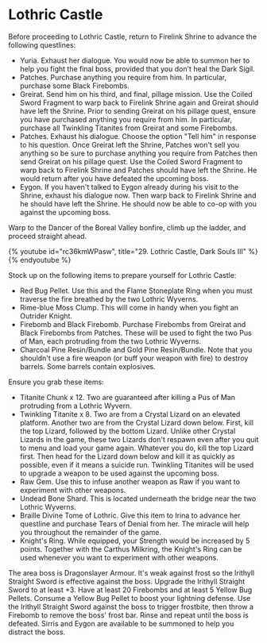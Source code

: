 # Lothric Castle

Before proceeding to Lothric Castle, return to Firelink Shrine to advance the
following questlines:

-   Yuria. Exhaust her dialogue. You would now be able to summon her to help you
    fight the final boss, provided that you don't heal the Dark Sigil.
-   Patches. Purchase anything you require from him. In particular, purchase
    some Black Firebombs.
-   Greirat. Send him on his third, and final, pillage mission. Use the Coiled
    Sword Fragment to warp back to Firelink Shrine again and Greirat should have
    left the Shrine. Prior to sending Greirat on his pillage quest, ensure you
    have purchased anything you require from him. In particular, purchase all
    Twinkling Titanites from Greirat and some Firebombs.
-   Patches. Exhaust his dialogue. Choose the option "Tell him" in response to
    his question. Once Greirat left the Shrine, Patches won't sell you anything
    so be sure to purchase anything you require from Patches then send Greirat
    on his pillage quest. Use the Coiled Sword Fragment to warp back to Firelink
    Shrine and Patches should have left the Shrine. He would return after you
    have defeated the upcoming boss.
-   Eygon. If you haven't talked to Eygon already during his visit to the
    Shrine, exhaust his dialogue now. Then warp back to Firelink Shrine and he
    should have left the Shrine. He should now be able to co-op with you against
    the upcoming boss.

Warp to the Dancer of the Boreal Valley bonfire, climb up the ladder, and
proceed straight ahead.

{% youtube id="rc36kmWPasw", title="29. Lothric Castle, Dark Souls III" %}{% endyoutube %}

Stock up on the following items to prepare yourself for Lothric Castle:

-   Red Bug Pellet. Use this and the Flame Stoneplate Ring when you must
    traverse the fire breathed by the two Lothric Wyverns.
-   Rime-blue Moss Clump. This will come in handy when you fight an Outrider
    Knight.
-   Firebomb and Black Firebomb. Purchase Firebombs from Greirat and Black
    Firebombs from Patches. These will be used to fight the two Pus of Man, each
    protruding from the two Lothric Wyverns.
-   Charcoal Pine Resin/Bundle and Gold Pine Resin/Bundle. Note that you
    shouldn't use a fire weapon (or buff your weapon with fire) to destroy
    barrels. Some barrels contain explosives.

Ensure you grab these items:

-   Titanite Chunk x 12. Two are guaranteed after killing a Pus of Man
    protruding from a Lothric Wyvern.
-   Twinkling Titanite x 8. Two are from a Crystal Lizard on an elevated
    platform. Another two are from the Crystal Lizard down below. First, kill
    the top Lizard, followed by the bottom Lizard. Unlike other Crystal Lizards
    in the game, these two Lizards don't respawn even after you quit to menu and
    load your game again. Whatever you do, kill the top Lizard first. Then head
    for the Lizard down below and kill it as quickly as possible, even if it
    means a suicide run. Twinkling Titanites will be used to upgrade a weapon to
    be used against the upcoming boss.
-   Raw Gem. Use this to infuse another weapon as Raw if you want to experiment
    with other weapons.
-   Undead Bone Shard. This is located underneath the bridge near the two
    Lothric Wyverns.
-   Braille Divine Tome of Lothric. Give this item to Irina to advance her
    questline and purchase Tears of Denial from her. The miracle will help you
    throughout the remainder of the game.
-   Knight's Ring. While equipped, your Strength would be increased by 5 points.
    Together with the Carthus Milkring, the Knight's Ring can be used whenever
    you want to experiment with other weapons.

The area boss is Dragonslayer Armour. It's weak against frost so the Irithyll
Straight Sword is effective against the boss. Upgrade the Irithyll Straight
Sword to at least +3. Have at least 20 Firebombs and at least 5 Yellow Bug
Pellets. Consume a Yellow Bug Pellet to boost your lightning defense. Use the
Irithyll Straight Sword against the boss to trigger frostbite, then throw a
Firebomb to remove the boss' frost bar. Rinse and repeat until the boss is
defeated. Sirris and Eygon are available to be summoned to help you distract the
boss.
